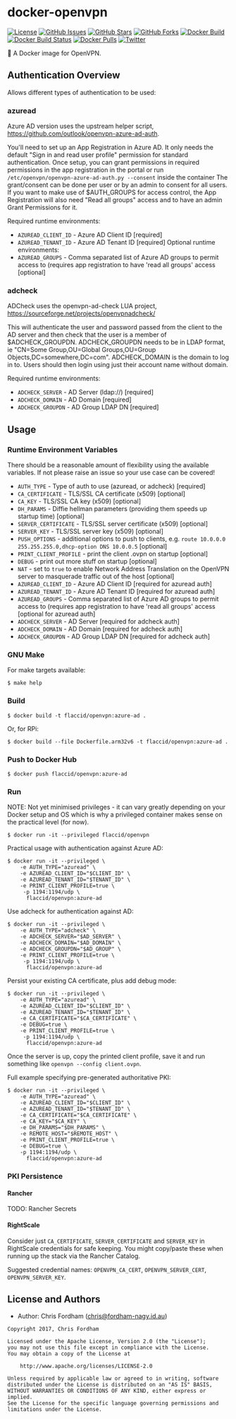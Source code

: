 # docker-openvpn

[![License][badge-license]][apache2]
[![GitHub Issues][badge-gh-issues]][gh-issues]
[![GitHub Stars][badge-gh-stars]][gh-stars]
[![GitHub Forks][badge-gh-forks]][gh-forks]
[![Docker Build][badge-docker-build]][docker-builds]
[![Docker Build Status][badge-docker-build-status]][docker-builds]
[![Docker Pulls][badge-docker-pulls]][docker-hub]
[![Twitter][badge-twitter]][tweet]

:whale: A Docker image for OpenVPN.

## Authentication Overview

Allows different types of authentication to be used:

### azuread

Azure AD version uses the upstream helper script,  https://github.com/outlook/openvpn-azure-ad-auth.

You'll need to set up an App Registration in Azure AD.  It only needs the default "Sign in and read user profile" permission for standard authentication.
Once setup, you can grant permissions in required permissions in the app registration in the portal or run `/etc/openvpn/openvpn-azure-ad-auth.py --consent` inside the container
The grant/consent can be done per user or by an admin to consent for all users.
If you want to make use of $AUTH_GROUPS for access control, the App Registration will also need "Read all groups" access and to have an admin Grant Permissions for it.

Required runtime environments:
- `AZUREAD_CLIENT_ID` - Azure AD Client ID [required]
- `AZUREAD_TENANT_ID` - Azure AD Tenant ID [required]
Optional runtime environments:
- `AZUREAD_GROUPS` - Comma separated list of Azure AD groups to permit access to (requires app registration to have 'read all groups' access [optional]

### adcheck

ADCheck uses the openvpn-ad-check LUA project, https://sourceforge.net/projects/openvpnadcheck/

This will authenticate the user and password passed from the client to the AD server and then check that the user is a member of $ADCHECK_GROUPDN.  ADCHECK_GROUPDN
needs to be in LDAP format, ie "CN=Some Group,OU=Global Groups,OU=Group Objects,DC=somewhere,DC=com".  ADCHECK_DOMAIN is the domain to log in to.  Users should then login
using just their account name without domain.

Required runtime environments:
- `ADCHECK_SERVER` - AD Server (ldap://<server>) [required]
- `ADCHECK_DOMAIN` - AD Domain [required]
- `ADCHECK_GROUPDN` - AD Group LDAP DN [required]

## Usage

### Runtime Environment Variables

There should be a reasonable amount of flexibility using the available variables. If not please raise an issue so your use case can be covered!

- `AUTH_TYPE` - Type of auth to use (azuread, or adcheck) [required]
- `CA_CERTIFICATE` - TLS/SSL CA certificate (x509) [optional]
- `CA_KEY` - TLS/SSL CA key (x509) [optional]
- `DH_PARAMS` - Diffie hellman parameters (providing them speeds up startup time) [optional]
- `SERVER_CERTIFICATE` - TLS/SSL server certificate (x509) [optional]
- `SERVER_KEY` - TLS/SSL server key (x509) [optional]
- `PUSH_OPTIONS` - additional options to push to clients, e.g. `route 10.0.0.0 255.255.255.0,dhcp-option DNS 10.0.0.5` [optional]
- `PRINT_CLIENT_PROFILE` - print the client .ovpn on startup [optional]
- `DEBUG` - print out more stuff on startup [optional]
- `NAT` - set to `true` to enable Network Address Translation on the OpenVPN server to masquerade traffic out of the host [optional]
- `AZUREAD_CLIENT_ID` - Azure AD Client ID [required for azuread auth]
- `AZUREAD_TENANT_ID` - Azure AD Tenant ID [required for azuread auth]
- `AZUREAD_GROUPS` - Comma separated list of Azure AD groups to permit access to (requires app registration to have 'read all groups' access [optional for azuread auth]
- `ADCHECK_SERVER` - AD Server [required for adcheck auth]
- `ADCHECK_DOMAIN` - AD Domain [required for adcheck auth]
- `ADCHECK_GROUPDN` - AD Group LDAP DN [required for adcheck auth]

### GNU Make

For make targets available:

    $ make help

### Build

    $ docker build -t flaccid/openvpn:azure-ad .

Or, for RPi:

    $ docker build --file Dockerfile.arm32v6 -t flaccid/openvpn:azure-ad .

### Push to Docker Hub

    $ docker push flaccid/openvpn:azure-ad

### Run

NOTE: Not yet minimised privileges - it can vary greatly depending on your Docker setup and OS which is why a privileged container makes sense on the practical level (for now).

    $ docker run -it --privileged flaccid/openvpn

Practical usage with authentication against Azure AD:

    $ docker run -it --privileged \
        -e AUTH_TYPE="azuread" \
        -e AZUREAD_CLIENT_ID="$CLIENT_ID" \
        -e AZUREAD_TENANT_ID="$TENANT_ID" \
        -e PRINT_CLIENT_PROFILE=true \
         -p 1194:1194/udp \
          flaccid/openvpn:azure-ad

Use adcheck for authentication against AD:

    $ docker run -it --privileged \
        -e AUTH_TYPE="adcheck" \
        -e ADCHECK_SERVER="$AD_SERVER" \
        -e ADCHECK_DOMAIN="$AD_DOMAIN" \
        -e ADCHECK_GROUPDN="$AD_GROUP" \
        -e PRINT_CLIENT_PROFILE=true \
         -p 1194:1194/udp \
          flaccid/openvpn:azure-ad

Persist your existing CA certificate, plus add debug mode:

    $ docker run -it --privileged \
        -e AUTH_TYPE="azuread" \
        -e AZUREAD_CLIENT_ID="$CLIENT_ID" \
        -e AZUREAD_TENANT_ID="$TENANT_ID" \
        -e CA_CERTIFICATE="$CA_CERTIFICATE" \
        -e DEBUG=true \
        -e PRINT_CLIENT_PROFILE=true \
         -p 1194:1194/udp \
          flaccid/openvpn:azure-ad

Once the server is up, copy the printed client profile, save it and run something like `openvpn --config client.ovpn`.

Full example specifying pre-generated authoritative PKI:

    $ docker run -it --privileged \
        -e AUTH_TYPE="azuread" \
        -e AZUREAD_CLIENT_ID="$CLIENT_ID" \
        -e AZUREAD_TENANT_ID="$TENANT_ID" \
        -e CA_CERTIFICATE="$CA_CERTIFICATE" \
        -e CA_KEY="$CA_KEY" \
        -e DH_PARAMS="$DH_PARAMS" \
        -e REMOTE_HOST="$REMOTE_HOST" \
        -e PRINT_CLIENT_PROFILE=true \
        -e DEBUG=true \
        -p 1194:1194/udp \
          flaccid/openvpn:azure-ad

### PKI Persistence

#### Rancher

TODO: Rancher Secrets

#### RightScale

Consider just `CA_CERTIFICATE`, `SERVER_CERTIFICATE` and `SERVER_KEY` in RightScale credentials for safe keeping.
You might copy/paste these when running up the stack via the Rancher Catalog.

Suggested credential names: `OPENVPN_CA_CERT`, `OPENVPN_SERVER_CERT`, `OPENVPN_SERVER_KEY`.

License and Authors
-------------------
- Author: Chris Fordham (<chris@fordham-nagy.id.au>)

```text
Copyright 2017, Chris Fordham

Licensed under the Apache License, Version 2.0 (the "License");
you may not use this file except in compliance with the License.
You may obtain a copy of the License at

    http://www.apache.org/licenses/LICENSE-2.0

Unless required by applicable law or agreed to in writing, software
distributed under the License is distributed on an "AS IS" BASIS,
WITHOUT WARRANTIES OR CONDITIONS OF ANY KIND, either express or implied.
See the License for the specific language governing permissions and
limitations under the License.
```

[badge-license]: https://img.shields.io/badge/license-Apache%202-blue.svg
[badge-gh-issues]: https://img.shields.io/github/issues/flaccid/docker-openvpn.svg
[badge-gh-forks]: https://img.shields.io/github/forks/flaccid/docker-openvpn.svg
[badge-gh-stars]: https://img.shields.io/github/stars/flaccid/docker-openvpn.svg
[badge-docker-build]: https://img.shields.io/docker/automated/flaccid/openvpn.svg
[badge-docker-build-status]: https://img.shields.io/docker/build/flaccid/openvpn.svg
[badge-docker-pulls]: https://img.shields.io/docker/pulls/flaccid/openvpn.svg
[badge-twitter]: https://img.shields.io/twitter/url/https/github.com/flaccid/docker-openvpn.svg?style=social
[gh-issues]: https://github.com/flaccid/docker-openvpn/issues
[gh-stars]: https://github.com/flaccid/docker-openvpn/stargazers
[gh-forks]: https://github.com/flaccid/docker-openvpn/network
[docker-builds]: https://hub.docker.com/r/flaccid/openvpn/builds/
[docker-hub]: https://registry.hub.docker.com/u/flaccid/openvpn/
[apache2]: https://www.apache.org/licenses/LICENSE-2.0
[tweet]: https://twitter.com/intent/tweet?text=check%20out%20https://goo.gl/KS5vis&url=%5Bobject%20Object%5D
